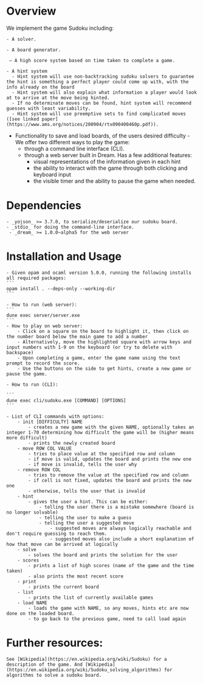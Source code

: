 # Overview

We implement the game Sudoku including:

    - A solver. 

    - A board generator. 

	 — A high score system based on time taken to complete a game.  

    - A hint system    
      - Hint system will use non-backtracking sudoku solvers to guarantee the hint is something a perfect player could come up with, with the info already on the board  
      - Hint system will also explain what information a player would look at to arrive at the move being hinted.  
      - If no determinate moves can be found, hint system will recommend guesses with least variability. 
      - Hint system will use preemptive sets to find complicated moves ([see linked paper](https://www.ams.org/notices/200904/rtx090400460p.pdf)).  

   - Functionality to save and load boards, of the users desired difficulty
	- We offer two different ways to play the game:
		- through a command line interface (CLI).
		- through a web server built in Dream. Has a few additional features:
			- visual representations of the information given in each hint
			- the ability to interact with the game through both clicking and keyboard input
			- the visible timer and the ability to pause the game when needed.



# Dependencies

    - _yojson_ >= 3.7.0, to serialize/deserialize our sudoku board. 
    - _stdio_ for doing the command-line interface. 
	 - _dream_ >= 1.0.0~alpha5 for the web server

# Installation and Usage

	- Given opam and ocaml version 5.0.0, running the following installs all required packages:
	```
	opam install . --deps-only --working-dir 
	```

	- How to run (web server):
	```
	dune exec server/server.exe
	```
	- How to play on web server:
		- Click on a square on the board to highlight it, then click on the number board below the main game to add a number
		- Alternatively, move the highlighted square with arrow keys and input numbers with 1-9 on the keyboard (or try to delete with backspace)
		- Upon completing a game, enter the game name using the text prompt to record the score.
		- Use the buttons on the side to get hints, create a new game or pause the game.
	
	- How to run (CLI):

	```
	dune exec cli/sudoku.exe [COMMAND] [OPTIONS]
	```
	
	- List of CLI commands with options:
		- init [DIFFICULTY] NAME
			- creates a new game with the given NAME, optionally takes an integer 1-70 determining how difficult the game will be (higher means more difficult)
			- prints the newly created board
		- move ROW COL VALUE
			- tries to place value at the specified row and column
			- if move is valid, updates the board and prints the new one
			- if move is invalid, tells the user why
		- remove ROW COL
			- tries to remove the value at the specified row and column
			- if cell is not fixed, updates the board and prints the new one
			- otherwise, tells the user that is invalid
		- hint
			- gives the user a hint. This can be either:
				- telling the user there is a mistake somewhere (board is no longer solvable)
				- telling the user to make a guess
				- telling the user a suggested move
					- suggested moves are always logically reachable and don't require guessing to reach them. 
					- suggested moves also include a short explanation of how that move can be arrived at logically
		- solve
			- solves the board and prints the solution for the user
		- scores
			- prints a list of high scores (name of the game and the time taken)
			- also prints the most recent score
		- print
			- prints the current board
		- list
			- prints the list of currently available games
		- load NAME
			- loads the game with NAME, so any moves, hints etc are now done on the loaded board.
			- to go back to the previous game, need to call load again

# Further resources:
    See [Wikipedia](https://en.wikipedia.org/wiki/Sudoku) for a description of the game. And [Wikipedia](https://en.wikipedia.org/wiki/Sudoku_solving_algorithms) for algorithms to solve a sudoku board.